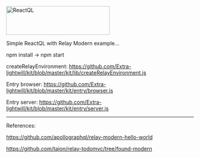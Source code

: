 <img src="https://reactql.org/docs/images/reactql-logo.svg" alt="ReactQL" width="278" height="77" />

Simple ReactQL with Relay Modern example... 

npm install -> npm start 

createRelayEnvironment: https://github.com/Extra-lightwill/kit/blob/master/kit/lib/createRelayEnvironment.js

Entry browser: https://github.com/Extra-lightwill/kit/blob/master/kit/entry/browser.js

Entry server: https://github.com/Extra-lightwill/kit/blob/master/kit/entry/server.js 

---------

References: 

https://github.com/apollographql/relay-modern-hello-world 

https://github.com/taion/relay-todomvc/tree/found-modern 


